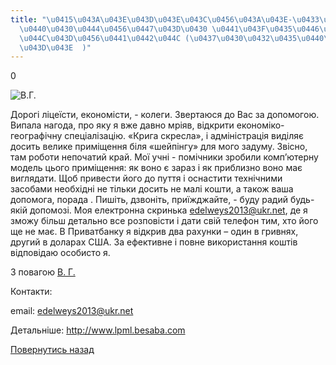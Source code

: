 ```yaml
---
title: "\u0415\u043A\u043E\u043D\u043E\u043C\u0456\u043A\u043E-\u0433\u0435\u043E\u0433\
  \u0440\u0430\u0444\u0456\u0447\u043D\u0430 \u0441\u043F\u0435\u0446\u0456\u0430\u043B\
  \u044C\u043D\u0456\u0441\u0442\u044C (\u0437\u0430\u0432\u0435\u0440\u0448\u0435\
  \u043D\u043E  )"
---
```

0

![В.Г.](/files/економіко-географічн-foto.jpg)

Дорогі ліцеїсти, економісти, - колеги. Звертаюся до Вас за допомогою. Випала нагода, про яку я вже давно мріяв, відкрити економіко-географічну спеціалізацію. «Крига скресла», і адміністрація виділяє досить велике приміщення біля «шейпінгу» для мого задуму. Звісно, там роботи непочатий край. Мої учні - помічники зробили комп’ютерну модель цього приміщення: як воно є зараз і як приблизно воно має виглядати. Щоб привести його до пуття і оснастити технічними засобами необхідні не тільки досить не малі кошти, а також ваша допомога, порада . Пишіть, дзвоніть, приїжджайте, - буду радий будь-якій допомозі. Моя електронна скринька edelweys2013@ukr.net, де я зможу більш детально все розповісти і дати свій телефон тим, хто його ще не має. В Приватбанку я відкрив два рахунки – один в гривнях, другий в доларах США. За ефективне і повне використання коштів відповідаю особисто я.

З повагою
[В. Г.](https://www.facebook.com/profile.php?id=100001534736183)

Контакти:

email:
edelweys2013@ukr.net

Детальніше:
<http://www.lpml.besaba.com>

[Повернутись назад](/info/for-grads)